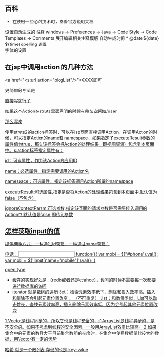 ## 百科
* 在使用一些心的技术时，查看官方说明文档

设置自动生成的 注释
windows → Preferences → Java → Code Style → Code Templates → Comments 展开编辑相关注释模版
自动生成时间   * @date ${date} ${time} 
spelling 设置  
字体的设置

## 在jsp中调用action 的几种方法  
 <a href="<s:url action="blogList"/>">XXXX</a>即可

更简单的写法是

<a href="blogDelete.action?id=XXX">直接写就行了

如果这个Action在struts里面声明的时候有命名空间如/user

那么写成<a href="user/blogDelete.action?id=XXX">

使用struts2的action标签时，可以在jsp页面直接调用Action，在调用Action的时候，可以指定Action的name和 namespace，如果指定了executeResult参数的属性值为true，那么该标签会把Action的处理结果（即视图资源）包含到本页面 中。s:action标签指定属性有：

id：可选属性，作为该Action的应用ID

name：必选属性，指定需要调用的Action名

namespace：可选属性，指定该标签调用Action所属的namespace

executeResult:可选属性,指定是否将Action的处理结果包含到本页面中.默认值为false（不包含）

ignoreContextParam:可选参数,指定该页面的请求参数是否需要传入调用的Action中,默认值是false,即传入参数

## 怎样获取input的值
提供两种方式，一种通过id获取，一种通过name获取：

电话：<input id="phone" name="mobile" type="number">
function(){
    var mobi = $("#phone").val();
    var mobi = $('input[name="mobile"]').val();
}


open type 
*  缓存的实现好处是 （redis或者还是ecahce），访问的时候不需要每一次都要进行数据库的访问
* iterator  就是数组的遍历
Set：检索元素效率低下，删除和插入效率高，插入和删除不会引起元素位置改变。  （不可重复）
List：和数组类似，List可以动态增长，查找元素效率高，插入删除元素效率低，因为会引起其他元素位置改变

1.Vector是线程同步的，所以它也是线程安全的，而ArrayList是线程异步的，是不安全的。如果不考虑到线程的安全因素，一般用ArrayList效率比较高。
2.如果集合中的元素的数目大于目前集合数组的长度时，在集合中使用数据量比较大的数据，用Vector有一定的优势

哈希 就是一个散列表 存储的也是 key-value
